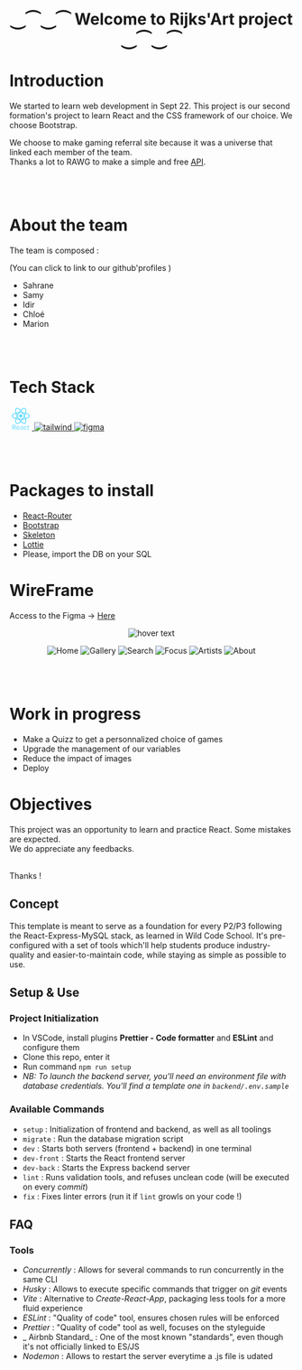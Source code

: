 <h1 align="center">⏝⏜⏝⏜ Welcome to Rijks'Art project ⏝⏜⏝⏜</h1>
<h2></h2>

<h1 href='#'>Introduction</h1>
<p>We started to learn web development in Sept 22. This project is our second formation's project to learn React and the CSS framework of our choice. We choose Bootstrap. <br/>

We choose to make gaming referral site  because it was a universe that linked each member of the team.
<br/>
Thanks a lot to RAWG to make a simple and free <a href='https://rawg.io/'>API</a>. <br/>
</p>
<br/>
<br/>
<h1 href='#'>About the team</h1>
<p>The team is composed :</p>
<p>(You can click to link to our github'profiles )</p>
<ul>
<li><a src='https://github.com/Sahranedev'>Sahrane</a></li>
<li><a src='https://github.com/DsSamy'>Samy</a></li>
<li><a src='https://github.com/IdirX69'>Idir</a></li>
<li><a src='https://github.com/Clochettenb'>Chloé</a></li>
<li><a src='https://github.com/Hysilie'>Marion</a></li>
</ul>
<br/>
<br/>
<h1 href='#'>Tech Stack</h1>
<a href="https://reactjs.org/" target="_blank" rel="noreferrer"> <img src="https://raw.githubusercontent.com/devicons/devicon/master/icons/react/react-original-wordmark.svg" alt="react" width="40" height="40"/> </a> 
  <a href="https://bootstrap.com/" target="_blank" rel="noreferrer"> <img src="https://upload.wikimedia.org/wikipedia/commons/b/b2/Bootstrap_logo.svg" alt="tailwind" width="40" height="40"/> </a> 
<a href="https://www.figma.com/" target="_blank" rel="noreferrer"> <img src="https://www.vectorlogo.zone/logos/figma/figma-icon.svg" alt="figma" width="40" height="40"/> </a>  </p>
<br/>
<br/>

<h1 href='#'>Packages to install</h1>
<ul>
<li><a href='https://www.npmjs.com/package/react-router-dom'>React-Router</a></li>
<li><a href='https://www.npmjs.com/package/bootstrap'>Bootstrap</a></li>
<li><a href='https://www.npmjs.com/package/react-loading-skeleton'>Skeleton</a></li>
<li><a href='https://www.npmjs.com/package/react-lottie'>Lottie</a></li>
<li>Please, import the DB on your SQL</li>
</ul>



  
<h1 href='#'>WireFrame</h1>
<p> Access to the Figma -> <a href='https://www.figma.com/file/KBUQYRHGm10a7J3GR7q4zf/Api-crew---Api-Games?node-id=0%3A1' ART?node-id=0%3A1' >Here</a></p>
<p align="center">
  <img src="" width="350" title="hover text">
</p>
<p align="center">
<img src="" alt="Home" border="0">
<img src="" alt="Gallery" border="0">
<img src="" alt="Search" border="0">
<img src="" alt="Focus" border="0">
<img src="" alt="Artists" border="0">
<img src="" alt="About" border="0">
</p>
<br/>
<br/>


<h1 href='#'>Work in progress</h1>
<ul>
<li>Make a Quizz to get a personnalized choice of games </li>
<li>Upgrade the management of our variables</li>
<li>Reduce the impact of images</li>
<li>Deploy</li>
</ul>

<h1 href='#'>Objectives</h1>
<p>This project was an opportunity to learn and practice React. Some mistakes are expected.
<br/> We do appreciate any feedbacks.</p>
<br/> Thanks ! </p>












## Concept

This template is meant to serve as a foundation for every P2/P3 following the React-Express-MySQL stack, as learned in Wild Code School.
It's pre-configured with a set of tools which'll help students produce industry-quality and easier-to-maintain code, while staying as simple as possible to use.

## Setup & Use

### Project Initialization

- In VSCode, install plugins **Prettier - Code formatter** and **ESLint** and configure them
- Clone this repo, enter it
- Run command `npm run setup`
- _NB: To launch the backend server, you'll need an environment file with database credentials. You'll find a template one in `backend/.env.sample`_

### Available Commands

- `setup` : Initialization of frontend and backend, as well as all toolings
- `migrate` : Run the database migration script
- `dev` : Starts both servers (frontend + backend) in one terminal
- `dev-front` : Starts the React frontend server
- `dev-back` : Starts the Express backend server
- `lint` : Runs validation tools, and refuses unclean code (will be executed on every _commit_)
- `fix` : Fixes linter errors (run it if `lint` growls on your code !)

## FAQ

### Tools

- _Concurrently_ : Allows for several commands to run concurrently in the same CLI
- _Husky_ : Allows to execute specific commands that trigger on _git_ events
- _Vite_ : Alternative to _Create-React-App_, packaging less tools for a more fluid experience
- _ESLint_ : "Quality of code" tool, ensures chosen rules will be enforced
- _Prettier_ : "Quality of code" tool as well, focuses on the styleguide
- _ Airbnb Standard_ : One of the most known "standards", even though it's not officially linked to ES/JS
- _Nodemon_ : Allows to restart the server everytime a .js file is udated

